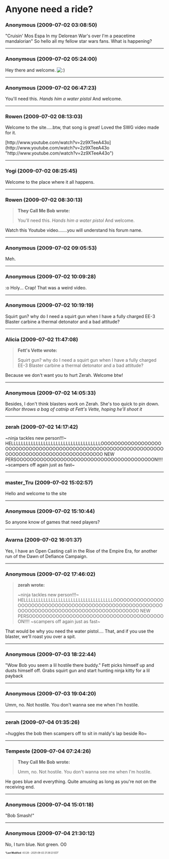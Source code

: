 # Anyone need a ride?

### **Anonymous** (2009-07-02 03:08:50)

"Cruisin' Mos Espa In my Delorean War's over I'm a peacetime mandalorian"
So hello all my fellow star wars fans. What is happening?

---

### **Anonymous** (2009-07-02 05:24:00)

Hey there and welcome. <!-- s:) -->![:)](https://i.ibb.co/8LPNcWCM/icon-e-smile.gif)<!-- s:) -->

---

### **Anonymous** (2009-07-02 06:47:23)

You'll need this.
*Hands him a water pistol*
And welcome.

---

### **Rowen** (2009-07-02 08:13:03)

Welcome to the site.....btw, that song is great! Loved the SWG video made for it.
<!-- m -->[http://www.youtube.com/watch?v=2z9XTeeA43o](http://www.youtube.com/watch?v=2z9XTeeA43o "http://www.youtube.com/watch?v=2z9XTeeA43o")<!-- m -->

---

### **Yogi** (2009-07-02 08:25:45)

Welcome to the place where it all happens.

---

### **Rowen** (2009-07-02 08:30:13)

> **They Call Me Bob wrote:**
>
> You&#39;ll need this.
> *Hands him a water pistol*
> And welcome.

<uses Jedi mind trick> Watch this Youtube video.......you will understand his forum name. <nods sagely>

---

### **Anonymous** (2009-07-02 09:05:53)

Meh.

---

### **Anonymous** (2009-07-02 10:09:28)

:o
Holy...
Crap!
That was a weird video.

---

### **Anonymous** (2009-07-02 10:19:19)

Squirt gun?
why do I need a squirt gun when I have a fully charged EE-3 Blaster carbine a thermal detonator and a bad attitude?

---

### **Alicia** (2009-07-02 11:47:08)

> **Fett's Vette wrote:**
>
> Squirt gun?
> why do I need a squirt gun when I have a fully charged EE-3 Blaster carbine a thermal detonator and a bad attitude?

Because we don't want you to hurt Zerah.
Welcome btw!

---

### **Anonymous** (2009-07-02 14:05:33)

Besides, I don't think blasters work on Zerah. She's too quick to pin down.
*Korihor throws a bag of catnip at Fett's Vette, hoping he'll shoot it*

---

### **zerah** (2009-07-02 14:17:42)

~ninja tackles new person!!!~ HELLLLLLLLLLLLLLLLLLLLLLLLLLLLLLLLLLLLOOOOOOOOOOOOOOOOOOOOOOOOOOOOOOOOOOOOOOOOOOOOOOOOOOOOOOOOOOOOOOOOOOOOOOOOOOOOOOOOOOOOOOOOOOOOOO NEW PERSOOOOOOOOOOOOOOOOOOOOOOOOOOOOOOOOOOOOOOOOON!!!! ~scampers off again just as fast~

---

### **master_Tru** (2009-07-02 15:02:57)

Hello and welcome to the site

---

### **Anonymous** (2009-07-02 15:10:44)

So anyone know of games that need players?

---

### **Avarna** (2009-07-02 16:01:37)

Yes, I have an Open Casting call in the Rise of the Empire Era, for another run of the Dawn of Defiance Campaign.

---

### **Anonymous** (2009-07-02 17:46:02)

> **zerah wrote:**
>
> ~ninja tackles new person!!!~ HELLLLLLLLLLLLLLLLLLLLLLLLLLLLLLLLLLLLOOOOOOOOOOOOOOOOOOOOOOOOOOOOOOOOOOOOOOOOOOOOOOOOOOOOOOOOOOOOOOOOOOOOOOOOOOOOOOOOOOOOOOOOOOOOOO NEW PERSOOOOOOOOOOOOOOOOOOOOOOOOOOOOOOOOOOOOOOOOON!!!! ~scampers off again just as fast~

That would be why you need the water pistol....
That, and if you use the blaster, we'll roast you over a spit.

---

### **Anonymous** (2009-07-03 18:22:44)

"Wow Bob you seem a lil hostile there buddy."
Fett picks himself up and dusts himself off. Grabs squirt gun and start hunting ninja kitty for a lil payback

---

### **Anonymous** (2009-07-03 19:04:20)

Umm, no. Not hostile. You don't wanna see me when I'm hostile.

---

### **zerah** (2009-07-04 01:35:26)

~huggles the bob then scampers off to sit in maldy's lap beside Ro~

---

### **Tempeste** (2009-07-04 07:24:26)

> **They Call Me Bob wrote:**
>
> Umm, no. Not hostile. You don&#39;t wanna see me when I&#39;m hostile.

He goes blue and everything. Quite amusing as long as you're not on the receiving end.

---

### **Anonymous** (2009-07-04 15:01:18)

"Bob Smash!"

---

### **Anonymous** (2009-07-04 21:30:12)

No, I turn blue. Not green. O0



<span style="font-size: 0.5em;">***Last Modified**: 4.0.28 - *2025-06-02 21:38:23 EDT*</span>